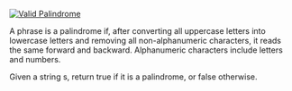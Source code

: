 [![Valid Palindrome](https://leetcode.com/problems/valid-palindrome/)](https://leetcode.com/problems/valid-palindrome/)


A phrase is a palindrome if, after converting all uppercase letters into lowercase letters and removing all non-alphanumeric characters, it reads the same forward and backward. Alphanumeric characters include letters and numbers.

Given a string s, return true if it is a palindrome, or false otherwise.